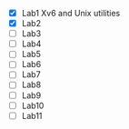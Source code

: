 - [x] Lab1 Xv6 and Unix utilities
- [x] Lab2 
- [ ] Lab3
- [ ] Lab4
- [ ] Lab5
- [ ] Lab6
- [ ] Lab7
- [ ] Lab8
- [ ] Lab9
- [ ] Lab10
- [ ] Lab11

